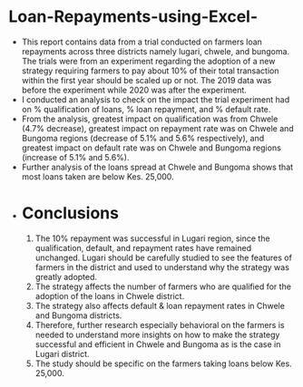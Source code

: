 # Loan-Repayments-using-Excel-
- This report contains data from a trial conducted on farmers loan repayments across three districts namely lugari, chwele, and bungoma. The trials were from an experiment regarding the adoption of a new strategy requiring farmers to pay about 10% of their total transaction within the first year should be scaled up or not. The 2019 data was before the experiment while 2020 was after the experiment. 
- I conducted an analysis to check on the impact the trial experiment had on % qualification of loans, % loan repayment, and % default rate.
- From the analysis, greatest impact on qualification was from Chwele (4.7% decrease), greatest impact on repayment rate was on Chwele and Bungoma regions (decrease of 5.1% and 5.6% respectively), and greatest impact on default rate was on Chwele and Bungoma regions (increase of 5.1% and 5.6%).
- Further analysis of the loans spread at Chwele and Bungoma shows that most loans taken are below Kes. 25,000.
- # Conclusions
  1. The 10% repayment was successful in Lugari region, since the qualification, default, and repayment rates have remained unchanged. Lugari should be carefully studied to see the features of farmers in the district and used to understand why the strategy was greatly adopted. 
  2. The strategy affects the number of farmers who are qualified for the adoption of the loans in Chwele district.
  3. The strategy also affects default & loan repayment rates in Chwele and Bungoma districts.
  4. Therefore, further research especially behavioral on the farmers is needed to understand more insights on how to make the strategy successful and efficient in Chwele and Bungoma as is the case in Lugari district.
  5. The study should be specific on the farmers taking loans below Kes. 25,000. 
